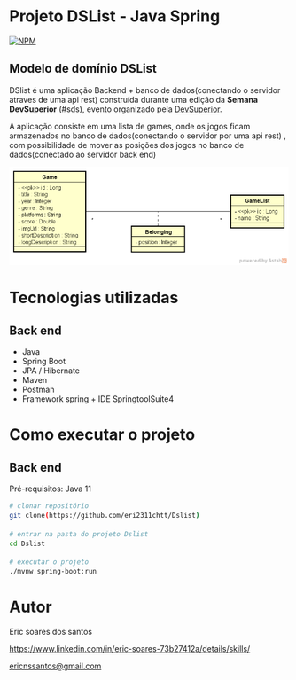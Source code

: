 # Projeto DSList -  Java Spring
[![NPM](https://img.shields.io/npm/l/react)](https://github.com/eri2311chtt/eri2311chtt/blob/main/LICENSE)

## Modelo de domínio DSList
DSlist é uma aplicação Backend + banco de dados(conectando o servidor atraves de uma api rest) construída durante uma edição da **Semana DevSuperior** (#sds), evento organizado pela [DevSuperior](https://devsuperior.com "Site da DevSuperior").

A aplicação consiste em uma lista de games, onde os jogos ficam armazenados no banco de dados(conectando o servidor por uma api rest) , com possibilidade de mover as posições dos jogos no banco de dados(conectado ao servidor back end) 

![Modelo de domínio DSList](https://raw.githubusercontent.com/devsuperior/java-spring-dslist/main/resources/dslist-model.png)

# Tecnologias utilizadas
## Back end
- Java
- Spring Boot
- JPA / Hibernate
- Maven
- Postman
- Framework spring + IDE SpringtoolSuite4

# Como executar o projeto

## Back end
Pré-requisitos: Java 11

```bash
# clonar repositório
git clone(https://github.com/eri2311chtt/Dslist)

# entrar na pasta do projeto Dslist
cd Dslist

# executar o projeto
./mvnw spring-boot:run
```

# Autor
Eric soares dos santos

https://www.linkedin.com/in/eric-soares-73b27412a/details/skills/


ericnssantos@gmail.com
